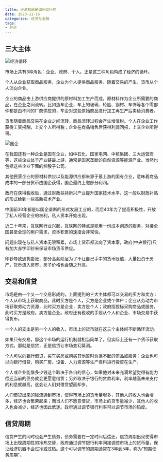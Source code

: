 ```yaml
---
title: 经济机器是如何运行的
date: 2023-11-16
categories: 经济与金融
tags: 
- 经济
---
```


## 三大主体

![经济循环](https://github.com/holmofy/blog.hufeifei.cn/assets/19494806/2ced24e7-40d8-40f2-96b0-53ce7317c974)

市场上共有3种角色：企业、政府、个人。正是这三种角色构成了经济的循环。

个人从企业获取商品服务，企业为个人提供商品服务，随着交易的产生，货币从个人流向企业。

企业的商品由上游供应商提供的原材料加工生产而成，原材料作为企业所需要的商品，在企业之间流转。比如造车企业，车上的玻璃、轮胎、钢材、车饰等各个零部件都是由不同的厂商供应的，车企对这些原始商品进行加工再生产后卖给消费者。

货币随着商品交易在企业之间流转，商品流转过程会产生增值税。个人在企业工作获得工资报酬，上交个人所得税；企业在商品销售后获得利润回报，上交企业所得税。

![国企](https://github.com/holmofy/blog.hufeifei.cn/assets/19494806/4fbb24a7-46af-4400-84a0-935e299cb939)

在我国还有一种企业是国有企业，如中石化、国家电网、中核集团、三大运营商等，这些企业处于产业链最上游，通常是国家垄断的自然资源等能源产业。当然也包括这些企业下面的控股子公司。

其他民营企业的原材料供应以及能源供应都来源于最上游的国有企业，意味着商品成本的一部分货币由国企获得，国企最终上缴部分利润。

政府在获得税收后，通过财政扶持新兴产业提升国家技术水平，这一般以财政补贴的形式给到一些高新技术产业。

中国前30年都是以国企垄断的形式发展工业的，而后40年为了提高积极性，开放了私人经营企业的权利，私人资本开始出现。

近二十年来，互联网行业兴起，互联网的特点是能用一份成本创造的服务，对接全国甚至全球的用户需求，资本积累的速度会非常快。

问题出现在与私人资本无限积累，市场上货币都流向了资本家，政府(中央银行)只有加大赤字印钞来保证市场货币供应。

印钞导致通货膨胀，部分高薪阶层为了不让自己手中的货币贬值，大量投资于房产，货币流入房市，房子价格也会随之升高。

## 交易和信贷

市场是由一个又一个交易形成的，上面提到的三大主体都可以交易的买方和卖方：个人从市场上获取商品，此时买方是个人，买方是企业或个体户；企业从劳动力市场获取劳动力资源，此时买方是企业，卖方是个人；政府招投标采购商品或服务，此时买方是政府，卖方是企业。政府还有税收的手段从个人和企业、市场交易中获得货币。

一个人的支出是另一个人的收入，市场上的货币就在这三个主体间不断循环流动。

如果只有交易，那这个市场的运行机制就相当简单了。但实际上还有一个货币获取方式，那就是信贷，正是信贷让市场变幻莫测。

个人可以向银行借贷，买车买房或购买其他暂时负担不起的商品或服务；企业也可以向银行借贷，购买厂房、设备、人力资源等生产资料进行投资在生产。

个人或企业能借多少钱这个取决于各自的信心，如果他对未来充满希望觉得有能力偿还当前的债务就会更愿意借贷；另外取决于银行的贷款利率，利率越高未来支付的利息就越高，这会让人们对借贷望而却步。

人们借贷出来的钱流通到市场，使得市场上的货币量增多，其他人的收入也会增多，经济也会繁荣起来；而当人们不愿意借贷，市场上的货币量减少，其他人的收入也会减少，经济也因此低迷。政府通过调节银行利率可以调节市场的热度。

## 信贷周期

信贷产生的同时也会产生债务，债务需要在一定时间后偿还，信贷周期出现使得市场上出现周期性的冷热交替，政府通过调节银行利率间接调控市场上的货币量，保证经济机器不会过冷或过热。这个可以调节的周期通常在3年到5年，称为"短期债务周期"。



